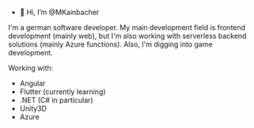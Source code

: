 - 👋 Hi, I’m @MKainbacher

I'm a german software developer.
My main development field is frontend development (mainly web), but I'm also working with serverless backend solutions (mainly Azure functions).
Also, I'm digging into game development.

Working with:
- Angular
- Flutter (currently learning)
- .NET (C# in particular)
- Unity3D
- Azure

<!---
MKainbacher/MKainbacher is a ✨ special ✨ repository because its `README.md` (this file) appears on your GitHub profile.
You can click the Preview link to take a look at your changes.
--->
